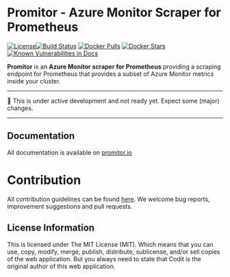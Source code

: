 # Promitor - Azure Monitor Scraper for Prometheus 
[![License](https://img.shields.io/github/license/mashape/apistatus.svg&style=flat-square)](./LICENSE)[![Build Status](	https://img.shields.io/travis/tomkerkhove/promitor&style=flat-square)](https://travis-ci.org/tomkerkhove/promitor) [![Docker Pulls](https://img.shields.io/docker/pulls/tomkerkhove/promitor-scraper.svg&style=flat-square)](https://hub.docker.com/r/tomkerkhove/promitor-scraper/)
[![Docker Stars](https://img.shields.io/docker/stars/tomkerkhove/promitor-scraper.svg&style=flat-square)](https://hub.docker.com/r/tomkerkhove/promitor-scraper/)
[![Known Vulnerabilities in Docs](https://snyk.io/test/github/tomkerkhove/promitor/badge.svg?style=flat-square&targetFile=docs/Gemfile.lock)](https://snyk.io/test/github/tomkerkhove/promitor?targetFile=docs/Gemfile.lock)


**Promitor** is an **Azure Monitor scraper for Prometheus** providing a scraping endpoint for Prometheus that provides a subset of Azure Monitor metrics inside your cluster.

----------------------------

:rotating_light: This is under active development and not ready yet. Expect some (major) changes.

----------------------------

## Documentation
All documentation is available on [promitor.io](https://promitor.io)

# Contribution
All contribution guidelines can be found [here](./.github/CONTRIBUTING.md). We welcome bug reports, improvement suggestions and pull requests.

## License Information
This is licensed under The MIT License (MIT). Which means that you can use, copy, modify, merge, publish, distribute, sublicense, and/or sell copies of the web application. But you always need to state that Codit is the original author of this web application.

